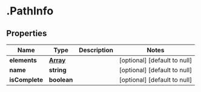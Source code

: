 # .PathInfo

## Properties
Name | Type | Description | Notes
------------ | ------------- | ------------- | -------------
**elements** | [**Array<PathElement>**](PathElement.md) |  | [optional] [default to null]
**name** | **string** |  | [optional] [default to null]
**isComplete** | **boolean** |  | [optional] [default to null]


